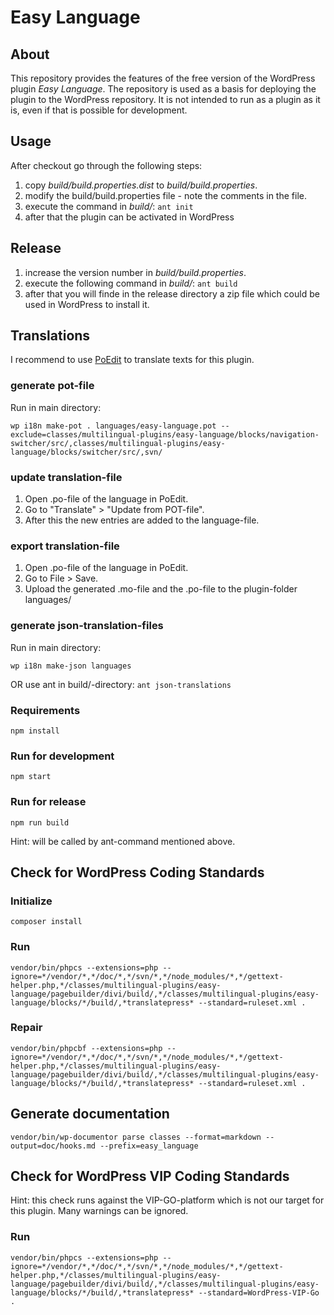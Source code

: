 # Easy Language

## About

This repository provides the features of the free version of the WordPress plugin _Easy Language_. The repository is used as a basis for deploying the plugin to the WordPress repository. It is not intended to run as a plugin as it is, even if that is possible for development.

## Usage

After checkout go through the following steps:

1. copy _build/build.properties.dist_ to _build/build.properties_.
2. modify the build/build.properties file - note the comments in the file.
3. execute the command in _build/_: `ant init`
4. after that the plugin can be activated in WordPress

## Release

1. increase the version number in _build/build.properties_.
2. execute the following command in _build/_: `ant build`
3. after that you will finde in the release directory a zip file which could be used in WordPress to install it.

## Translations

I recommend to use [PoEdit](https://poedit.net/) to translate texts for this plugin.

### generate pot-file

Run in main directory:

`wp i18n make-pot . languages/easy-language.pot --exclude=classes/multilingual-plugins/easy-language/blocks/navigation-switcher/src/,classes/multilingual-plugins/easy-language/blocks/switcher/src/,svn/`

### update translation-file

1. Open .po-file of the language in PoEdit.
2. Go to "Translate" > "Update from POT-file".
3. After this the new entries are added to the language-file.

### export translation-file

1. Open .po-file of the language in PoEdit.
2. Go to File > Save.
3. Upload the generated .mo-file and the .po-file to the plugin-folder languages/

### generate json-translation-files

Run in main directory:

`wp i18n make-json languages`

OR use ant in build/-directory: `ant json-translations`

### Requirements

`npm install`

### Run for development

`npm start`

### Run for release

`npm run build`

Hint: will be called by ant-command mentioned above.

## Check for WordPress Coding Standards

### Initialize

`composer install`

### Run

`vendor/bin/phpcs --extensions=php --ignore=*/vendor/*,*/doc/*,*/svn/*,*/node_modules/*,*/gettext-helper.php,*/classes/multilingual-plugins/easy-language/pagebuilder/divi/build/,*/classes/multilingual-plugins/easy-language/blocks/*/build/,*translatepress* --standard=ruleset.xml .`

### Repair

`vendor/bin/phpcbf --extensions=php --ignore=*/vendor/*,*/doc/*,*/svn/*,*/node_modules/*,*/gettext-helper.php,*/classes/multilingual-plugins/easy-language/pagebuilder/divi/build/,*/classes/multilingual-plugins/easy-language/blocks/*/build/,*translatepress* --standard=ruleset.xml .`

## Generate documentation

`vendor/bin/wp-documentor parse classes --format=markdown --output=doc/hooks.md --prefix=easy_language`

## Check for WordPress VIP Coding Standards

Hint: this check runs against the VIP-GO-platform which is not our target for this plugin. Many warnings can be ignored.

### Run

`vendor/bin/phpcs --extensions=php --ignore=*/vendor/*,*/doc/*,*/svn/*,*/node_modules/*,*/gettext-helper.php,*/classes/multilingual-plugins/easy-language/pagebuilder/divi/build/,*/classes/multilingual-plugins/easy-language/blocks/*/build/,*translatepress* --standard=WordPress-VIP-Go .`
